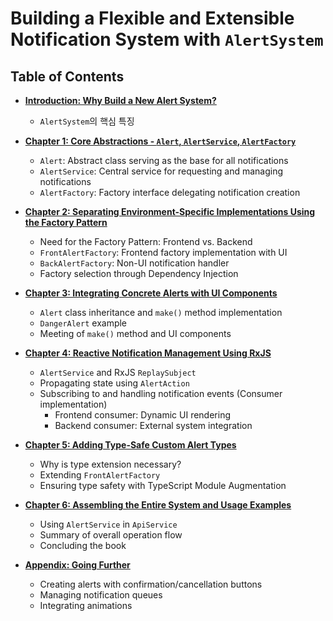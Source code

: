 # Building a Flexible and Extensible Notification System with `AlertSystem`

## Table of Contents

-   [**Introduction: Why Build a New Alert System?**](./01_introduction.md)
    -   `AlertSystem`의 핵심 특징

-   [**Chapter 1: Core Abstractions - `Alert`, `AlertService`, `AlertFactory`**](./02_chapter1_core_abstractions.md)
    -   `Alert`: Abstract class serving as the base for all notifications
    -   `AlertService`: Central service for requesting and managing notifications
    -   `AlertFactory`: Factory interface delegating notification creation

-   [**Chapter 2: Separating Environment-Specific Implementations Using the Factory Pattern**](./03_chapter2_factory_pattern.md)
    -   Need for the Factory Pattern: Frontend vs. Backend
    -   `FrontAlertFactory`: Frontend factory implementation with UI
    -   `BackAlertFactory`: Non-UI notification handler
    -   Factory selection through Dependency Injection

-   [**Chapter 3: Integrating Concrete Alerts with UI Components**](./04_chapter3_concrete_alerts_and_ui.md)
    -   `Alert` class inheritance and `make()` method implementation
    -   `DangerAlert` example
    -   Meeting of `make()` method and UI components

-   [**Chapter 4: Reactive Notification Management Using RxJS**](./05_chapter4_reactive_management.md)
    -   `AlertService` and RxJS `ReplaySubject`
    -   Propagating state using `AlertAction`
    -   Subscribing to and handling notification events (Consumer implementation)
        -   Frontend consumer: Dynamic UI rendering
        -   Backend consumer: External system integration

-   [**Chapter 5: Adding Type-Safe Custom Alert Types**](./06_chapter5_extending_with_custom_types.md)
    -   Why is type extension necessary?
    -   Extending `FrontAlertFactory`
    -   Ensuring type safety with TypeScript Module Augmentation

-   [**Chapter 6: Assembling the Entire System and Usage Examples**](./07_chapter6_putting_it_all_together.md)
    -   Using `AlertService` in `ApiService`
    -   Summary of overall operation flow
    -   Concluding the book

-   [**Appendix: Going Further**](./08_appendix.md)
    -   Creating alerts with confirmation/cancellation buttons
    -   Managing notification queues
    -   Integrating animations
